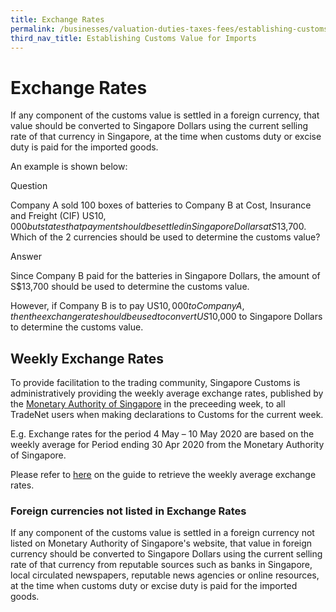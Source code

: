```yaml
---
title: Exchange Rates
permalink: /businesses/valuation-duties-taxes-fees/establishing-customs-value-for-imports/customs-exchange-rates
third_nav_title: Establishing Customs Value for Imports
---
```


# Exchange Rates

If any component of the customs value is settled in a foreign currency, that value should be converted to Singapore Dollars using the current selling rate of that currency in Singapore, at the time when customs duty or excise duty is paid for the imported goods.

An example is shown below:

Question

Company A sold 100 boxes of batteries to Company B at Cost, Insurance and Freight (CIF) US$10,000 but states that payment should be settled in Singapore Dollars at S$13,700. Which of the 2 currencies should be used to determine the customs value?

Answer

Since Company B paid for the batteries in Singapore Dollars, the amount of S$13,700 should be used to determine the customs value.

However, if Company B is to pay US$10,000 to Company A, then the exchange rate should be used to convert US$10,000 to Singapore Dollars to determine the customs value.

## Weekly Exchange Rates

To provide facilitation to the trading community, Singapore Customs is administratively providing the weekly average exchange rates, published by the [Monetary Authority of Singapore](https://secure.mas.gov.sg/msb/ExchangeRates.aspx) in the preceeding week, to all TradeNet users when making declarations to Customs for the current week.

E.g. Exchange rates for the period 4 May – 10 May 2020 are based on the weekly average for Period ending 30 Apr 2020 from the Monetary Authority of Singapore.

Please refer to [here](/documents/businesses/retrieving-weekly-rates-from-mas(1).pdf) on the guide to retrieve the weekly average exchange rates.

### Foreign currencies not listed in Exchange Rates

If any component of the customs value is settled in a foreign currency not listed on Monetary Authority of Singapore's website, that value in foreign currency should be converted to Singapore Dollars using the current selling rate of that currency from reputable sources such as banks in Singapore, local circulated newspapers, reputable news agencies or online resources, at the time when customs duty or excise duty is paid for the imported goods.

